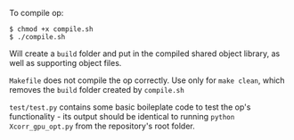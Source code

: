 To compile op:

```
$ chmod +x compile.sh
$ ./compile.sh
```
Will create a `build` folder and put in the compiled shared object library, as well as supporting object files.

`Makefile` does not compile the op correctly. Use only for `make clean`, which removes the `build` folder created by `compile.sh`

`test/test.py` contains some basic boileplate code to test the op's functionality - its output should be identical to running `python Xcorr_gpu_opt.py` from the repository's root folder. 